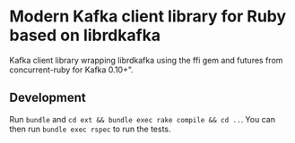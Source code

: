 # Modern Kafka client library for Ruby based on librdkafka

Kafka client library wrapping librdkafka using the ffi gem and futures
from concurrent-ruby for Kafka 0.10+".

## Development

Run `bundle` and `cd ext && bundle exec rake compile && cd ..`. You can then run
`bundle exec rspec` to run the tests.
